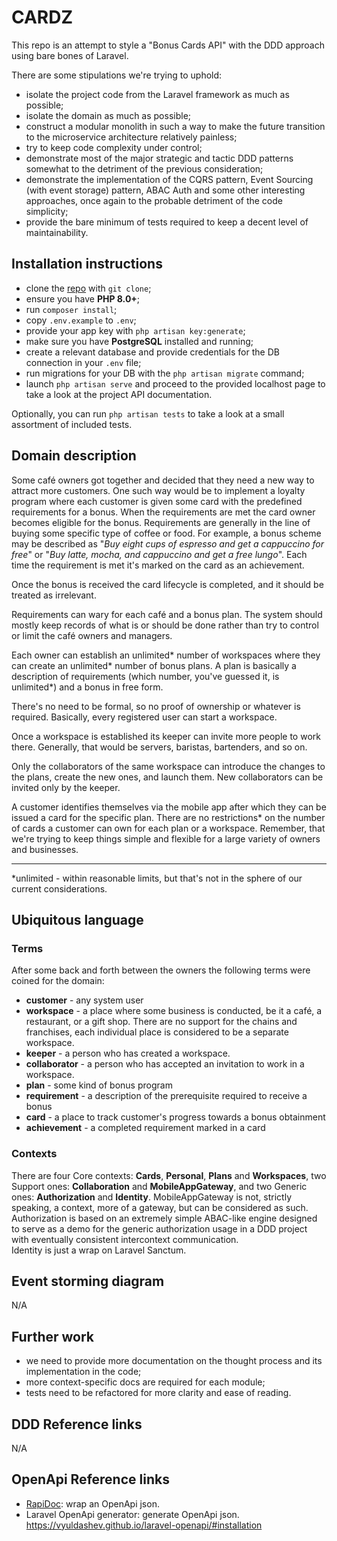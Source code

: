 # CARDZ

This repo is an attempt to style a "Bonus Cards API" with the DDD approach using bare bones of Laravel.

There are some stipulations we're trying to uphold:
- isolate the project code from the Laravel framework as much as possible;
- isolate the domain as much as possible;
- construct a modular monolith in such a way to make the future transition to the microservice architecture relatively painless;
- try to keep code complexity under control;
- demonstrate most of the major strategic and tactic DDD patterns somewhat to the detriment of the previous consideration;
- demonstrate the implementation of the CQRS pattern, Event Sourcing (with event storage) pattern, ABAC Auth and some other interesting approaches, once again to the probable detriment of the code simplicity;
- provide the bare minimum of tests required to keep a decent level of maintainability.

## Installation instructions

- clone the [repo](https://github.com/IndomitablePlatypus/cardz/) with `git clone`;
- ensure you have **PHP 8.0+**;
- run `composer install`;
- copy `.env.example` to `.env`;
- provide your app key with `php artisan key:generate`;
- make sure you have **PostgreSQL** installed and running;
- create a relevant database and provide credentials for the DB connection in your `.env` file;
- run migrations for your DB with the `php artisan migrate` command; 
- launch `php artisan serve` and proceed to the provided localhost page to take a look at the project API documentation.

Optionally, you can run `php artisan tests` to take a look at a small assortment of included tests.

## Domain description

Some café owners got together and decided that they need a new way to attract more customers.
One such way would be to implement a loyalty program where each customer is given some card with the predefined requirements for a bonus.
When the requirements are met the card owner becomes eligible for the bonus.
Requirements are generally in the line of buying some specific type of coffee or food.
For example, a bonus scheme may be described as "_Buy eight cups of espresso and get a cappuccino for free_" or "_Buy latte, mocha, and cappuccino and get a free lungo_".
Each time the requirement is met it's marked on the card as an achievement.

Once the bonus is received the card lifecycle is completed, and it should be treated as irrelevant.

Requirements can wary for each café and a bonus plan.
The system should mostly keep records of what is or should be done rather than try to control or limit the café owners and managers.

Each owner can establish an unlimited* number of workspaces where they can create an unlimited* number of bonus plans.
A plan is basically a description of requirements (which number, you've guessed it, is unlimited*) and a bonus in free form.

There's no need to be formal, so no proof of ownership or whatever is required.
Basically, every registered user can start a workspace.

Once a workspace is established its keeper can invite more people to work there. Generally, that would be servers, baristas, bartenders, and so on.

Only the collaborators of the same workspace can introduce the changes to the plans, create the new ones, and launch them. New collaborators can be invited only by the keeper.

A customer identifies themselves via the mobile app after which they can be issued a card for the specific plan.
There are no restrictions* on the number of cards a customer can own for each plan or a workspace.
Remember, that we're trying to keep things simple and flexible for a large variety of owners and businesses.

___
*unlimited - within reasonable limits, but that's not in the sphere of our current considerations. 



## Ubiquitous language
### Terms
After some back and forth between the owners the following terms were coined for the domain:
- **customer** - any system user
- **workspace** - a place where some business is conducted, be it a café, a restaurant, or a gift shop. There are no support for the chains and franchises, each individual place is considered to be a separate workspace.
- **keeper** - a person who has created a workspace.
- **collaborator** - a person who has accepted an invitation to work in a workspace.
- **plan** - some kind of bonus program 
- **requirement** - a description of the prerequisite required to receive a bonus
- **card** - a place to track customer's progress towards a bonus obtainment 
- **achievement** - a completed requirement marked in a card

### Contexts
There are four Core contexts: **Cards**, **Personal**, **Plans** and **Workspaces**, two Support ones: **Collaboration** and **MobileAppGateway**, and two Generic ones: **Authorization** and **Identity**.
MobileAppGateway is not, strictly speaking, a context, more of a gateway, but can be considered as such.
Authorization is based on an extremely simple ABAC-like engine designed to serve as a demo for the generic authorization usage in a DDD project with eventually consistent intercontext communication.  
Identity is just a wrap on Laravel Sanctum.

## Event storming diagram
N/A

## Further work
- we need to provide more documentation on the thought process and its implementation in the code;
- more context-specific docs are required for each module;
- tests need to be refactored for more clarity and ease of reading.

## DDD Reference links
N/A

## OpenApi Reference links
- [RapiDoc](https://mrin9.github.io/RapiDoc/quickstart.html): wrap an OpenApi json.
- Laravel OpenApi generator: generate OpenApi json. https://vyuldashev.github.io/laravel-openapi/#installation
